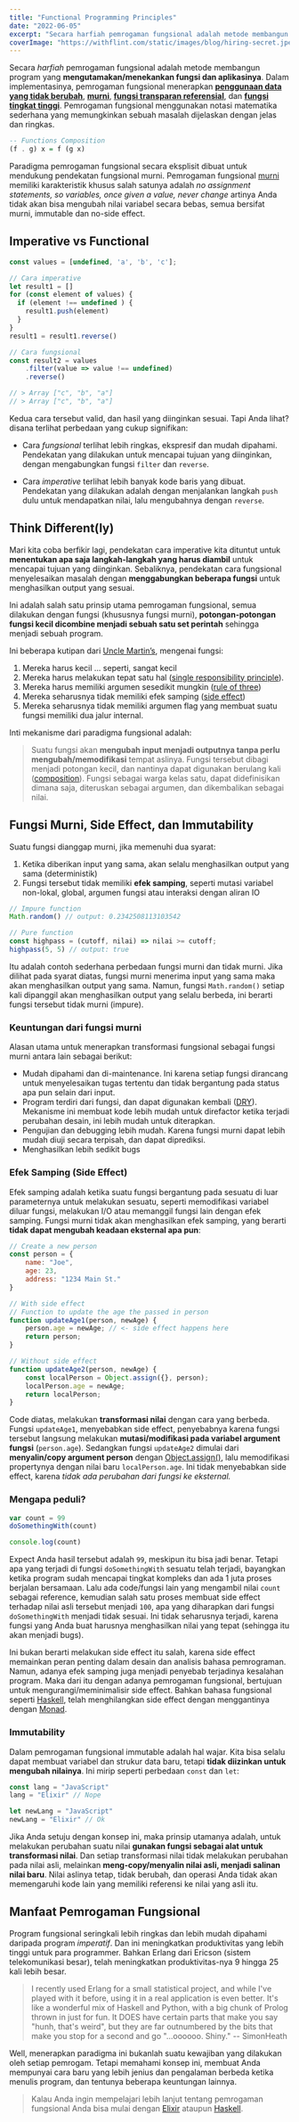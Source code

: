 ```yaml
---
title: "Functional Programming Principles"
date: "2022-06-05"
excerpt: "Secara harfiah pemrogaman fungsional adalah metode membangun program yang mengutamakan/menekankan fungsi dan aplikasinya. Dalam implementasinya, pemrogaman fungsional menerapkan penggunaan data yang tidak berubah, murni, fungsi transparan referensial, dan fungsi tingkat tinggi"
coverImage: "https://withflint.com/static/images/blog/hiring-secret.jpeg"
---
```


Secara *harfiah* pemrogaman fungsional adalah metode membangun program yang **mengutamakan/menekankan fungsi dan aplikasinya**. Dalam implementasinya, pemrogaman fungsional menerapkan **[penggunaan data yang tidak berubah](https://en.wikipedia.org/wiki/Immutable_object)**, **[murni](https://en.wikipedia.org/wiki/Pure_function)**, **[fungsi transparan referensial](https://en.wikipedia.org/wiki/Referential_transparency)**, dan **[fungsi tingkat tinggi](https://en.wikipedia.org/wiki/Higher-order_function)**. Pemrogaman fungsional menggunakan notasi matematika sederhana yang memungkinkan sebuah masalah dijelaskan dengan jelas dan ringkas. 

```hs
-- Functions Composition
(f . g) x = f (g x)
```
Paradigma pemrogaman fungsional secara eksplisit dibuat untuk mendukung pendekatan fungsional murni. Pemrogaman fungsional [murni](https://en.wikipedia.org/wiki/Purely_functional_programming) memiliki karakteristik khusus salah satunya adalah *no assignment statements, so variables, once given a value, never change* artinya Anda tidak akan bisa mengubah nilai variabel secara bebas, semua bersifat murni, immutable dan no-side effect. 

## Imperative vs Functional

```js
const values = [undefined, 'a', 'b', 'c'];

// Cara imperative
let result1 = []
for (const element of values) {
  if (element !== undefined ) { 
    result1.push(element)
  }
}
result1 = result1.reverse()

// Cara fungsional
const result2 = values
	.filter(value => value !== undefined)
	.reverse()

// > Array ["c", "b", "a"]
// > Array ["c", "b", "a"]
```
Kedua cara tersebut valid, dan hasil yang diinginkan sesuai. Tapi Anda lihat? disana terlihat perbedaan yang cukup signifikan: 
 - Cara *fungsional* terlihat lebih ringkas, ekspresif dan mudah dipahami. Pendekatan yang dilakukan untuk mencapai tujuan yang diinginkan, dengan mengabungkan fungsi `filter` dan `reverse`. 

 - Cara *imperative* terlihat lebih banyak kode baris yang dibuat. Pendekatan yang dilakukan adalah dengan menjalankan langkah `push` dulu untuk mendapatkan nilai, lalu mengubahnya dengan `reverse`.


## Think Different(ly)
Mari kita coba berfikir lagi, pendekatan cara imperative kita dituntut untuk **menentukan apa saja langkah-langkah yang harus diambil** untuk mencapai tujuan yang diinginkan. Sebaliknya, pendekatan cara fungsional menyelesaikan masalah dengan **menggabungkan beberapa fungsi** untuk menghasilkan output yang sesuai.

Ini adalah salah satu prinsip utama pemrogaman fungsional, semua dilakukan dengan fungsi (khususnya fungsi murni), **potongan-potongan fungsi kecil dicombine menjadi sebuah satu set perintah** sehingga menjadi sebuah program. 

Ini beberapa kutipan dari [Uncle Martin’s](https://www.amazon.com/Clean-Code-Handbook-Software-Craftsmanship/dp/0132350882), mengenai fungsi:
1. Mereka harus kecil ... seperti, sangat kecil
2. Mereka harus melakukan tepat satu hal ([single responsibility principle](https://en.wikipedia.org/wiki/Single-responsibility_principle)). 
3. Mereka harus memiliki argumen sesedikit mungkin ([rule of three](https://en.wikipedia.org/wiki/Rule_of_three_(writing)))
4. Mereka seharusnya tidak memiliki efek samping ([side effect](https://en.wikipedia.org/wiki/Side_effect_(computer_science)))
5. Mereka seharusnya tidak memiliki argumen flag yang membuat suatu fungsi memiliki dua jalur internal.

Inti mekanisme dari paradigma fungsional adalah:
> Suatu fungsi akan **mengubah input menjadi outputnya tanpa perlu mengubah/memodifikasi** tempat aslinya. Fungsi tersebut dibagi menjadi potongan kecil, dan nantinya dapat digunakan berulang kali ([composition](https://www.youtube.com/watch?t=8&v=vDe-4o8Uwl8&feature=youtu.be)). Fungsi sebagai warga kelas satu, dapat didefinisikan dimana saja, diteruskan sebagai argumen, dan dikembalikan sebagai nilai.

## Fungsi Murni, Side Effect, dan Immutability
Suatu fungsi dianggap murni, jika memenuhi dua syarat:
1. Ketika diberikan input yang sama, akan selalu menghasilkan output yang sama (deterministik)
2. Fungsi tersebut tidak memiliki **efek samping**, seperti mutasi variabel non-lokal, global,  argumen fungsi atau interaksi dengan aliran IO

```js
// Impure function
Math.random() // output: 0.2342508113103542 

// Pure function
const highpass = (cutoff, nilai) => nilai >= cutoff; 
highpass(5, 5) // output: true
```

Itu adalah contoh sederhana perbedaan fungsi murni dan tidak murni. Jika dilihat pada syarat diatas, fungsi murni menerima input yang sama maka akan menghasilkan output yang sama. Namun, fungsi `Math.random()` setiap kali dipanggil akan menghasilkan output yang selalu berbeda, ini berarti fungsi tersebut tidak murni (impure).

### Keuntungan dari fungsi murni

Alasan utama untuk menerapkan transformasi fungsional sebagai fungsi murni antara lain sebagai berikut:

- Mudah dipahami dan di-maintenance. Ini karena setiap fungsi dirancang untuk menyelesaikan tugas tertentu dan tidak bergantung pada status apa pun selain dari input.
- Program terdiri dari fungsi, dan dapat digunakan kembali ([DRY](https://en.wikipedia.org/wiki/Don%27t_repeat_yourself)). Mekanisme ini membuat kode lebih mudah untuk direfactor ketika terjadi perubahan desain, ini lebih mudah untuk diterapkan.
- Pengujian dan debugging lebih mudah. Karena fungsi murni dapat lebih mudah diuji secara terpisah, dan dapat diprediksi.
- Menghasilkan lebih sedikit bugs

### Efek Samping (Side Effect)
Efek samping adalah ketika suatu fungsi bergantung pada sesuatu di luar parameternya untuk melakukan sesuatu, seperti memodifikasi variabel diluar fungsi, melakukan I/O atau memanggil fungsi lain dengan efek samping. Fungsi murni tidak akan menghasilkan efek samping, yang berarti **tidak dapat mengubah keadaan eksternal apa pun**:

```js
// Create a new person
const person = {
    name: "Joe",
    age: 23,
    address: "1234 Main St."
}

// With side effect
// Function to update the age the passed in person 
function updateAge1(person, newAge) {
    person.age = newAge; // <- side effect happens here
    return person;
}

// Without side effect
function updateAge2(person, newAge) {
    const localPerson = Object.assign({}, person);
    localPerson.age = newAge;
    return localPerson;
}
```
Code diatas, melakukan **transformasi nilai** dengan cara yang berbeda. Fungsi `updateAge1`, menyebabkan side effect, penyebabnya karena fungsi tersebut langsung melakukan **mutasi/modifikasi pada variabel argument fungsi** (`person.age`). Sedangkan fungsi `updateAge2` dimulai dari **menyalin/copy argument person** dengan [Object.assign()](https://developer.mozilla.org/en-US/docs/Web/JavaScript/Reference/Global_Objects/Object/assign), lalu memodifikasi propertynya dengan nilai baru `localPerson.age`. Ini tidak menyebabkan side effect, karena *tidak ada perubahan dari fungsi ke eksternal.*

### Mengapa peduli?
```js
var count = 99
doSomethingWith(count)

console.log(count)
```
Expect Anda hasil tersebut adalah `99`, meskipun itu bisa jadi benar. Tetapi apa yang terjadi di fungsi `doSomethingWith` sesuatu telah terjadi, bayangkan ketika program sudah mencapai tingkat kompleks dan ada 1 juta proses berjalan bersamaan. Lalu ada code/fungsi lain yang mengambil nilai `count` sebagai reference, kemudian salah satu proses membuat side effect terhadap nilai asli tersebut menjadi `100`,  apa yang diharapkan dari fungsi `doSomethingWith` menjadi tidak sesuai. Ini tidak seharusnya terjadi, karena fungsi yang Anda buat harusnya menghasilkan nilai yang tepat (sehingga itu akan menjadi bugs).

Ini bukan berarti melakukan side effect itu salah, karena side effect memainkan peran penting dalam desain dan analisis bahasa pemrograman. Namun, adanya efek samping juga menjadi penyebab terjadinya kesalahan program. Maka dari itu dengan adanya pemrogaman fungsional, bertujuan untuk mengurangi/meminimalisir side effect. Bahkan bahasa fungsional seperti [Haskell](https://www.haskell.org/), telah menghilangkan side effect dengan menggantinya dengan [Monad](https://wiki.haskell.org/All_About_Monads).

### Immutability
Dalam pemrogaman fungsional immutable adalah hal wajar. Kita bisa selalu dapat membuat variabel dan strukur data baru, tetapi **tidak diizinkan untuk mengubah nilainya**. Ini mirip seperti perbedaan `const` dan `let`:
```js
const lang = "JavaScript"
lang = "Elixir" // Nope

let newLang = "JavaScript"
newLang = "Elixir" // Ok

```

Jika Anda setuju dengan konsep ini, maka prinsip utamanya adalah, untuk melakukan perubahan suatu nilai **gunakan fungsi sebagai alat untuk transformasi nilai**. Dan setiap transformasi nilai tidak melakukan perubahan pada nilai asli, melainkan **meng-copy/menyalin nilai asli, menjadi salinan nilai baru**. Nilai aslinya tetap, tidak berubah, dan operasi Anda tidak akan memengaruhi kode lain yang memiliki referensi ke nilai yang asli itu.

## Manfaat Pemrogaman Fungsional
Program fungsional seringkali lebih ringkas dan lebih mudah dipahami daripada program *imperatif*. Dan ini meningkatkan produktivitas yang lebih tinggi untuk para programmer. Bahkan Erlang dari Ericson (sistem telekomunikasi besar),  telah meningkatkan produktivitas-nya 9 hingga 25 kali lebih besar.

> I recently used Erlang for a small statistical project, and while I've played with it before, using it in a real application is even better. It's like a wonderful mix of Haskell and Python, with a big chunk of Prolog thrown in just for fun. It DOES have certain parts that make you say "hunh, that's weird", but they are far outnumbered by the bits that make you stop for a second and go "...oooooo. Shiny." -- SimonHeath

Well, menerapkan paradigma ini bukanlah suatu kewajiban yang dilakukan oleh setiap pemrogam. Tetapi memahami konsep ini, membuat Anda mempunyai cara baru yang lebih jenius dan pengalaman berbeda ketika menulis program, dan tentunya beberapa keuntungan lainnya. 

> Kalau Anda ingin mempelajari lebih lanjut tentang pemrogaman fungsional Anda bisa mulai dengan [Elixir](https://elixir-lang.org/) ataupun [Haskell](https://www.haskell.org/).